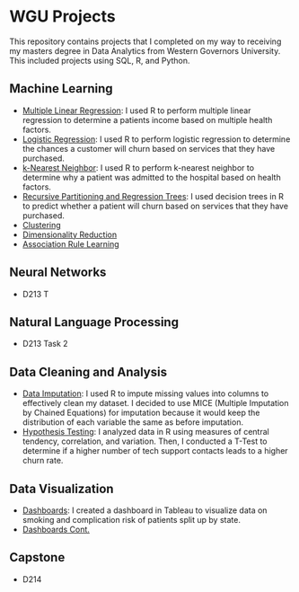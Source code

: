 # WGU Projects
This repository contains projects that I completed on my way to receiving my masters degree in Data Analytics from Western Governors University. This included projects using SQL, R, and Python.

## Machine Learning
- [Multiple Linear Regression](https://github.com/lrosemeyer/WGU_Projects/tree/main/D208/Multiple%20Linear%20Regression): I used R to perform multiple linear regression to determine a patients income based on multiple health factors.
- [Logistic Regression](https://github.com/lrosemeyer/WGU_Projects/tree/main/D208/Logistic%20Regression): I used R to perform logistic regression  to determine the chances a customer will churn based on services that they have purchased.
- [k-Nearest Neighbor](https://github.com/lrosemeyer/WGU_Projects/tree/main/D209/KNN): I used R to perform k-nearest neighbor to determine why a patient was admitted to the hospital based on health factors.
- [Recursive Partitioning and Regression Trees](https://github.com/lrosemeyer/WGU_Projects/tree/main/D209/RPART): I used decision trees in R to predict whether a patient will churn based on services that they have purchased.
- [Clustering](https://github.com/lrosemeyer/WGU_Projects/tree/main/D212/k-Means%20Clustering)
- [Dimensionality Reduction](https://github.com/lrosemeyer/WGU_Projects/tree/main/D212/PCA)
- [Association Rule Learning](https://github.com/lrosemeyer/WGU_Projects/tree/main/D212/Association%20Rule%20Learning)

## Neural Networks
- D213 T

## Natural Language Processing
- D213 Task 2

## Data Cleaning and Analysis
- [Data Imputation](https://github.com/lrosemeyer/WGU_Projects/tree/main/D206): I used R to impute missing values into columns to effectively clean my dataset. I decided to use MICE (Multiple Imputation by Chained Equations) for imputation because it would keep the distribution of each variable the same as before imputation.
- [Hypothesis Testing](https://github.com/lrosemeyer/WGU_Projects/tree/main/D207): I analyzed data in R using measures of central tendency, correlation, and variation. Then, I conducted a T-Test to determine if a higher number of tech support contacts leads to a higher churn rate.

## Data Visualization
- [Dashboards](https://github.com/lrosemeyer/WGU_Projects/tree/main/D210): I created a dashboard in Tableau to visualize data on smoking and complication risk of patients split up by state.
- [Dashboards Cont.](https://github.com/lrosemeyer/WGU_Projects/tree/main/D211)

## Capstone
- D214
